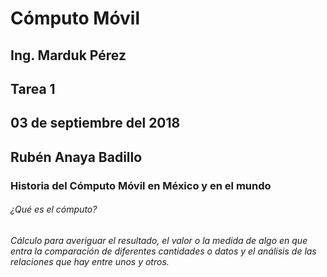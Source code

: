 # Cómputo Móvil
## Ing. Marduk Pérez
## Tarea 1
## 03 de septiembre del 2018
## Rubén Anaya Badillo
### Historia del Cómputo Móvil en México y en el mundo
###### ¿Qué es el cómputo?
###### Cálculo para averiguar el resultado, el valor o la medida de algo en que entra la comparación de diferentes cantidades o datos y el análisis de las relaciones que hay entre unos y otros.
